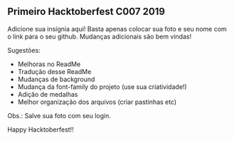 ## Primeiro Hacktoberfest C007 2019

Adicione sua insígnia aqui!
Basta apenas colocar sua foto e seu nome com o link para o seu github.
Mudanças adicionais são bem vindas!

Sugestões:
- Melhoras no ReadMe
- Tradução desse ReadMe
- Mudanças de background
- Mudança da font-family do projeto (use sua criatividade!)
- Adição de medalhas 
- Melhor organização dos arquivos (criar pastinhas etc)


Obs.: Salve sua foto com seu login.

Happy Hacktoberfest!!
